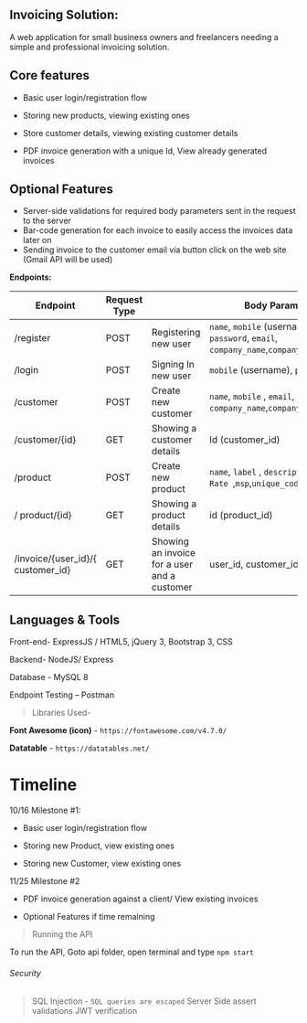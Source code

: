 ## **Invoicing Solution:**

A web application for small business owners and freelancers needing a simple and professional invoicing solution.

## Core features

- Basic user login/registration flow

- Storing new products, viewing existing ones

- Store customer details, viewing existing customer details

- PDF invoice generation with a unique Id, View already generated invoices

## Optional Features

- Server-side validations for required body parameters sent in the request to the server
- Bar-code generation for each invoice to easily access the invoices data later on
- Sending invoice to the customer email via button click on the web site (Gmail API will be used)

**Endpoints:**

| **Endpoint** | **Request Type** |   | **Body Params** |
| --- | --- | --- | --- |
| /register | POST | Registering new user | `name`, `mobile` (username), `password`, `email`, `company_name`,`company_website` |
| /login | POST | Signing In new user | `mobile` (username), `password` |
| /customer | POST | Create new customer | `name`, `mobile` , `email`, `company_name`,`company_website` |
| /customer/{id} | GET | Showing a customer details | Id (customer\_id) |
| /product | POST | Create new product | `name`, `label` , `description`, `Rate `,`msp`,`unique_code` |
| / product/{id} | GET | Showing a product details | id (product\_id) |
| /invoice/{user\_id}/{ customer\_id} | GET | Showing an invoice for a user and a customer | user\_id, customer\_id |

## Languages &amp; Tools

Front-end- ExpressJS / HTML5, jQuery 3, Bootstrap 3, CSS

Backend- NodeJS/ Express

Database - MySQL 8

Endpoint Testing – Postman

> Libraries Used-

**Font Awesome (icon)** - `https://fontawesome.com/v4.7.0/`

**Datatable** - `https://datatables.net/`

# Timeline

10/16 Milestone #1:

- Basic user login/registration flow

- Storing new Product, view existing ones

- Storing new Customer, view existing ones

11/25 Milestone #2

- PDF invoice generation against a client/ View existing invoices

- Optional Features if time remaining


> Running the API

To run the API, Goto api folder, open terminal and type `npm start`


###### Security
> SQL Injection - `SQL queries are escaped`
> Server Side assert validations
> JWT verification
